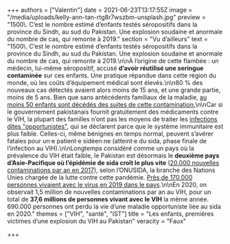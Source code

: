 +++
authors = ["Valentin"]
date = 2021-06-23T13:17:55Z
image = "/media/uploads/kelly-ann-tan-rtg8r7wszbm-unsplash.jpg"
preview = "1500\\. C’est le nombre estimé d’enfants testés séropositifs dans la province du Sindh, au sud du Pakistan. Une explosion soudaine et anormale du nombre de cas, qui remonte à 2019."
section = "Vu d’ailleurs"
text = "1500\\. C’est le nombre estimé d’enfants testés séropositifs dans la province du Sindh, au sud du Pakistan. Une explosion soudaine et anormale du nombre de cas, qui remonte à 2019.\n\nÀ l’origine de cette flambée&nbsp;: un médecin, lui-même séropositif, accusé **d’avoir réutilisé une seringue contaminée** sur ces enfants. Une pratique répandue dans cette région du monde, où les coûts d’équipement médical sont élevés.\n\n80&nbsp;% des nouveaux cas détectés avaient alors moins de 15 ans, et une grande partie, moins de 5 ans. Bien que sans antécédents familiaux de la maladie, [au moins 50 enfants sont décédés des suites de cette contamination.](https://www.france24.com/en/live-news/20210614-children-pay-the-price-in-pakistan-s-mass-hiv-outbreak)\n\nCar si le gouvernement pakistanais fournit gratuitement des médicaments contre le VIH, la plupart des familles n’ont pas les moyens de traiter les [infections dites \"opportunistes\"](https://www.sidaction.org/glossaire/maladies-opportunistes), qui se déclarent parce que le système immunitaire est plus faible. Celles-ci, même bénignes en temps normal, peuvent s’avérer fatales pour un·e patient·e sidéen·ne (atteint·e du sida, phase finale de l’infection au VIH).\n\nLongtemps considéré comme un pays où la prévalence du VIH était faible, le Pakistan est désormais le **deuxième pays d’Asie-Pacifique où l’épidémie de sida croît le plus vite** ([20.000 nouvelles contaminations par an en 2017](https://www.unaids.org/fr/resources/presscentre/featurestories/2019/june/20190618_pakistan)), selon l’ONUSIDA, la branche des Nations Unies chargée de la lutte contre cette pandémie. [Près de 170.000 personnes vivaient avec le virus en 2019 dans le pays](https://www.unaids.org/sites/default/files/country/documents/PAK_2019_countryreport.pdf).\n\nEn 2020, on observait 1,5 million de nouvelles contaminations par an au VIH, pour un total de **37,6 millions de personnes vivant avec le VIH** la même année. 690.000 personnes ont perdu la vie d’une maladie opportuniste liée au sida en 2020."
themes = ["VIH", "santé", "IST"]
title = "Les enfants, premières victimes d’une explosion du VIH au Pakistan"
veracity = "Faux"

+++
